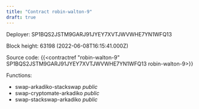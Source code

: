 ```yaml
---
title: "Contract robin-walton-9"
draft: true
---
```

Deployer: SP1BQS2JSTM9GARJ91JYEY7XVTJWVWHE7YN1WFQ13


 



Block height: 63198 (2022-06-08T16:15:41.000Z)

Source code: {{<contractref "robin-walton-9" SP1BQS2JSTM9GARJ91JYEY7XVTJWVWHE7YN1WFQ13 robin-walton-9>}}

Functions:

* swap-arkadiko-stackswap _public_
* swap-cryptomate-arkadiko _public_
* swap-stackswap-arkadiko _public_
